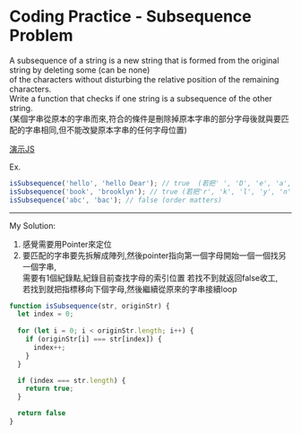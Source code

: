 # Coding Practice - Subsequence Problem

A subsequence of a string is a new string that is formed from the original string by deleting some (can be none)  
of the characters without disturbing the relative position of the remaining characters.  
Write a function that checks if one string is a subsequence of the other string.  
(某個字串從原本的字串而來,符合的條件是刪除掉原本字串的部分字母後就與要匹配的字串相同,但不能改變原本字串的任何字母位置)

[演示JS](./29.js)

Ex.

```javascript
isSubsequence('hello', 'hello Dear'); // true  (若把' ', 'D', 'e', 'a', 'r' 刪除後所剩的剛好就是 'hello')
isSubsequence('book', 'brooklyn'); // true (若把'r', 'k', 'l', 'y', 'n' 刪除後所剩的剛好就是 'book')
isSubsequence('abc', 'bac'); // false (order matters)
```

---
My Solution:

1. 感覺需要用Pointer來定位
2. 要匹配的字串要先拆解成陣列,然後pointer指向第一個字母開始一個一個找另一個字串,  
   需要有1個紀錄點,紀錄目前查找字母的索引位置
   若找不到就返回false收工,  
   若找到就把指標移向下個字母,然後繼續從原來的字串接續loop

```javascript
function isSubsequence(str, originStr) {
  let index = 0;
  
  for (let i = 0; i < originStr.length; i++) {
    if (originStr[i] === str[index]) {
      index++;
    }
  }

  if (index === str.length) {
    return true;
  }

  return false
}
```
